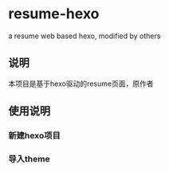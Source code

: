# resume-hexo
a resume web based hexo, modified by others

## 说明

本项目是基于hexo驱动的resume页面，原作者



## 使用说明

### 新建hexo项目



### 导入theme
